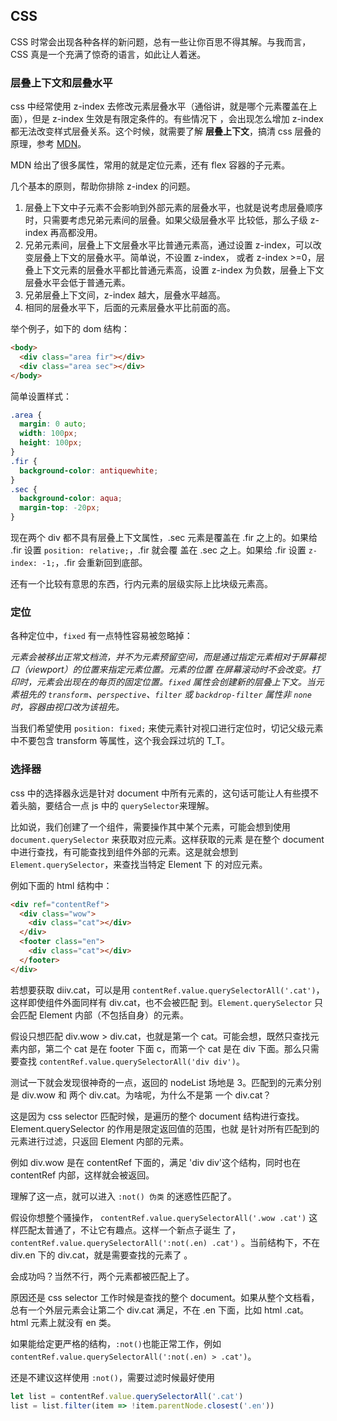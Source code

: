 ## CSS

CSS 时常会出现各种各样的新问题，总有一些让你百思不得其解。与我而言，CSS 真是一个充满了惊奇的语言，如此让人着迷。

### 层叠上下文和层叠水平

css 中经常使用 z-index 去修改元素层叠水平（通俗讲，就是哪个元素覆盖在上面），但是 z-index 生效是有限定条件的。有些情况下
，会出现怎么增加 z-index 都无法改变样式层叠关系。这个时候，就需要了解 **层叠上下文**，搞清 css 层叠的原理，参考
[MDN](https://developer.mozilla.org/zh-CN/docs/Web/CSS/CSS_Positioning/Understanding_z_index/The_stacking_context)。

MDN 给出了很多属性，常用的就是定位元素，还有 flex 容器的子元素。

几个基本的原则，帮助你排除 z-index 的问题。

1. 层叠上下文中子元素不会影响到外部元素的层叠水平，也就是说考虑层叠顺序时，只需要考虑兄弟元素间的层叠。如果父级层叠水平
   比较低，那么子级 z-index 再高都没用。
2. 兄弟元素间，层叠上下文层叠水平比普通元素高，通过设置 z-index，可以改变层叠上下文的层叠水平。简单说，不设置 z-index，
   或者 z-index >=0，层叠上下文元素的层叠水平都比普通元素高，设置 z-index 为负数，层叠上下文层叠水平会低于普通元素。
3. 兄弟层叠上下文间，z-index 越大，层叠水平越高。
4. 相同的层叠水平下，后面的元素层叠水平比前面的高。

举个例子，如下的 dom 结构：

```html
<body>
  <div class="area fir"></div>
  <div class="area sec"></div>
</body>
```

简单设置样式：

```css
.area {
  margin: 0 auto;
  width: 100px;
  height: 100px;
}
.fir {
  background-color: antiquewhite;
}
.sec {
  background-color: aqua;
  margin-top: -20px;
}
```

现在两个 div 都不具有层叠上下文属性，.sec 元素是覆盖在 .fir 之上的。如果给 .fir 设置 `position: relative;`，.fir 就会覆
盖在 .sec 之上。如果给 .fir 设置 `z-index: -1;`，.fir 会重新回到底部。

还有一个比较有意思的东西，行内元素的层级实际上比块级元素高。

### 定位

各种定位中，`fixed` 有一点特性容易被忽略掉：

_元素会被移出正常文档流，并不为元素预留空间，而是通过指定元素相对于屏幕视口（viewport）的位置来指定元素位置。元素的位置
在屏幕滚动时不会改变。打印时，元素会出现在的每页的固定位置。`fixed` 属性会创建新的层叠上下文。当元素祖先的
`transform`、`perspective`、`filter` 或 `backdrop-filter` 属性非 `none` 时，容器由视口改为该祖先。_

当我们希望使用 `position: fixed;` 来使元素针对视口进行定位时，切记父级元素中不要包含 transform 等属性，这个我会踩过坑的
T_T。

### 选择器

css 中的选择器永远是针对 document 中所有元素的，这句话可能让人有些摸不着头脑，要结合一点 js 中的 `querySelector`来理解。

比如说，我们创建了一个组件，需要操作其中某个元素，可能会想到使用 `document.querySelector` 来获取对应元素。这样获取的元素
是在整个 document 中进行查找，有可能查找到组件外部的元素。这是就会想到 `Element.querySelector`，来查找当特定 Element 下
的对应元素。

例如下面的 html 结构中：

```html
<div ref="contentRef">
  <div class="wow">
    <div class="cat"></div>
  </div>
  <footer class="en">
    <div class="cat"></div>
  </footer>
</div>
```

若想要获取 diiv.cat，可以是用 `contentRef.value.querySelectorAll('.cat')`，这样即使组件外面同样有 div.cat，也不会被匹配
到。`Element.querySelector` 只会匹配 Element 内部（不包括自身）的元素。

假设只想匹配 div.wow > div.cat，也就是第一个 cat。可能会想，既然只查找元素内部，第二个 cat 是在 footer 下面 c，而第一个
cat 是在 div 下面。那么只需要查找 `contentRef.value.querySelectorAll('div div')`。

测试一下就会发现很神奇的一点，返回的 nodeList 场地是 3。匹配到的元素分别是 div.wow 和 两个 div.cat。为啥呢，为什么不是第
一个 div.cat？

这是因为 css selector 匹配时候，是遍历的整个 document 结构进行查找。Element.querySelector 的作用是限定返回值的范围，也就
是针对所有匹配到的元素进行过滤，只返回 Element 内部的元素。

例如 div.wow 是在 contentRef 下面的，满足 'div div'这个结构，同时也在 contentRef 内部，这样就会被返回。

理解了这一点，就可以进入 `:not() 伪类` 的迷惑性匹配了。

假设你想整个骚操作， `contentRef.value.querySelectorAll('.wow .cat')` 这样匹配太普通了，不让它有趣点。这样一个新点子诞生
了， `contentRef.value.querySelectorAll(':not(.en) .cat')` 。当前结构下，不在 div.en 下的 div.cat，就是需要查找的元素了
。

会成功吗？当然不行，两个元素都被匹配上了。

原因还是 css selector 工作时候是查找的整个 document。如果从整个文档看，总有一个外层元素会让第二个 div.cat 满足，不在 .en
下面，比如 html .cat。html 元素上就没有 en 类。

如果能给定更严格的结构，`:not()`也能正常工作，例如 `contentRef.value.querySelectorAll(':not(.en) > .cat')`。

还是不建议这样使用 `:not()`，需要过滤时候最好使用

```js
let list = contentRef.value.querySelectorAll('.cat')
list = list.filter(item => !item.parentNode.closest('.en'))
```
